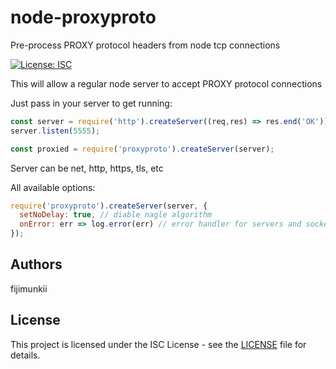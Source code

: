 # node-proxyproto
Pre-process PROXY protocol headers from node tcp connections

[![License: ISC](https://img.shields.io/npm/l/proxy-proto.svg)](https://opensource.org/licenses/ISC)

This will allow a regular node server to accept PROXY protocol connections

Just pass in your server to get running:

```js
const server = require('http').createServer((req,res) => res.end('OK'));
server.listen(5555);

const proxied = require('proxyproto').createServer(server);
```

Server can be net, http, https, tls, etc

All available options:
```js
require('proxyproto').createServer(server, {
  setNoDelay: true, // diable nagle algorithm
  onError: err => log.error(err) // error handler for servers and sockets
});
```

## Authors

fijimunkii

## License

This project is licensed under the ISC License - see the [LICENSE](LICENSE.txt) file for details.
